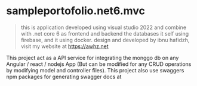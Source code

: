 # sampleportofolio.net6.mvc

> this is application developed using visual studio 2022 and combine with .net core 6 as frontend and backend the databases it self using firebase, and it using docker. design and developed by ibnu hafidzh, visit my website at https://awhz.net

This project act as a API service for integrating the monggo db on any Angular / react / nodejs App (But can be modified for any CRUD operations by modifying model and controller files). This project also use swaggers npm packages for generating swagger docs at

